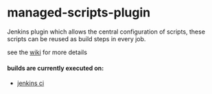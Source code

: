 managed-scripts-plugin
======================

Jenkins plugin which allows the central configuration of scripts, these scripts can be reused as build steps in every job.

see the [wiki](https://wiki.jenkins-ci.org/display/JENKINS/Managed+Script+Plugin) for more details

#### builds are currently executed on:

* [jenkins ci](https://ci.jenkins.io/blue/organizations/jenkins/Plugins%2Fmanaged-scripts-plugin/)


